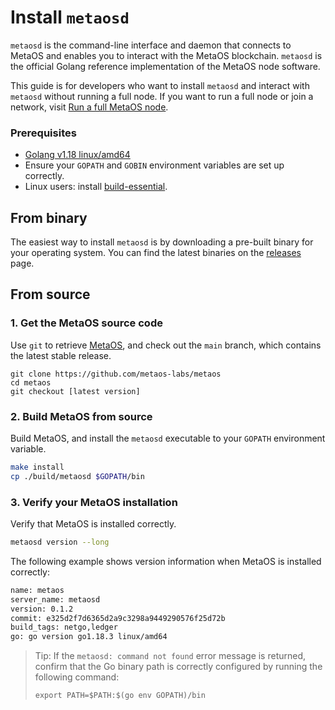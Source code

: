 # Install `metaosd`

`metaosd` is the command-line interface and daemon that connects to MetaOS and enables you to interact with the MetaOS blockchain. 
`metaosd` is the official Golang reference implementation of the MetaOS node software.

This guide is for developers who want to install `metaosd` and interact with `metaosd` without running a full node. 
If you want to run a full node or join a network, visit [Run a full MetaOS node](../../full-node/run-a-full-metaos-node/README.md).

### Prerequisites

- [Golang v1.18 linux/amd64](https://golang.org/doc/install)
- Ensure your `GOPATH` and `GOBIN` environment variables are set up correctly.
- Linux users: install [build-essential](http://linux-command.org/en/build-essential.html).

## From binary

The easiest way to install `metaosd` is by downloading a pre-built binary for your operating system. 
You can find the latest binaries on the [releases](https://github.com/metaos-labs/metaos/releases) page. 

## From source

### 1. Get the MetaOS source code

Use `git` to retrieve [MetaOS](https://github.com/metaos-labs/metaos/), and check out the `main` branch, which contains the latest stable release.

```
git clone https://github.com/metaos-labs/metaos
cd metaos
git checkout [latest version]
```

### 2. Build MetaOS from source

Build MetaOS, and install the `metaosd` executable to your `GOPATH` environment variable.

```bash
make install
cp ./build/metaosd $GOPATH/bin
```

### 3. Verify your MetaOS installation

Verify that MetaOS is installed correctly.

```bash
metaosd version --long
```

The following example shows version information when MetaOS is installed correctly:

```bash
name: metaos
server_name: metaosd
version: 0.1.2
commit: e325d2f7d6365d2a9c3298a9449290576f25d72b
build_tags: netgo,ledger
go: go version go1.18.3 linux/amd64
```

> Tip: If the `metaosd: command not found` error message is returned, 
> confirm that the Go binary path is correctly configured by running the following command:
> 
> ```shell
> export PATH=$PATH:$(go env GOPATH)/bin
> ```